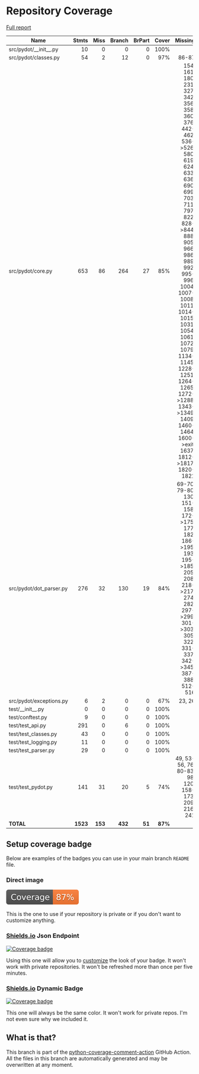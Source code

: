 # Repository Coverage

[Full report](https://htmlpreview.github.io/?https://github.com/pydot/pydot/blob/python-coverage-comment-action-data/htmlcov/index.html)

| Name                      |    Stmts |     Miss |   Branch |   BrPart |   Cover |   Missing |
|-------------------------- | -------: | -------: | -------: | -------: | ------: | --------: |
| src/pydot/\_\_init\_\_.py |       10 |        0 |        0 |        0 |    100% |           |
| src/pydot/classes.py      |       54 |        2 |       12 |        0 |     97% |     86-87 |
| src/pydot/core.py         |      653 |       86 |      264 |       27 |     85% |154, 161, 180, 231, 327, 342, 356, 358, 360, 376, 442-462, 536->526, 580, 619, 624, 633, 636, 690, 699, 703, 711, 797, 822, 828->844, 888, 905, 966, 986, 989, 992, 995-996, 1004, 1007-1008, 1011, 1014-1015, 1031, 1054, 1061, 1072, 1079, 1134-1145, 1228-1251, 1264-1265, 1272->1288, 1343->1349, 1409, 1460-1464, 1600->exit, 1637, 1812->1817, 1820-1821 |
| src/pydot/dot\_parser.py  |      276 |       32 |      130 |       19 |     84% |69-70, 79-80, 130, 151-158, 172->175, 177, 182, 186->195, 193, 195->185, 205, 208, 218->217, 274, 282, 297->299, 301->303, 305, 322, 331-337, 342->345, 387-388, 512-516 |
| src/pydot/exceptions.py   |        6 |        2 |        0 |        0 |     67% |    23, 26 |
| test/\_\_init\_\_.py      |        0 |        0 |        0 |        0 |    100% |           |
| test/conftest.py          |        9 |        0 |        0 |        0 |    100% |           |
| test/test\_api.py         |      291 |        0 |        6 |        0 |    100% |           |
| test/test\_classes.py     |       43 |        0 |        0 |        0 |    100% |           |
| test/test\_logging.py     |       11 |        0 |        0 |        0 |    100% |           |
| test/test\_parser.py      |       29 |        0 |        0 |        0 |    100% |           |
| test/test\_pydot.py       |      141 |       31 |       20 |        5 |     74% |49, 53-56, 76, 80-83, 98, 120, 158-173, 209, 216, 241 |
|                 **TOTAL** | **1523** |  **153** |  **432** |   **51** | **87%** |           |


## Setup coverage badge

Below are examples of the badges you can use in your main branch `README` file.

### Direct image

[![Coverage badge](https://raw.githubusercontent.com/pydot/pydot/python-coverage-comment-action-data/badge.svg)](https://htmlpreview.github.io/?https://github.com/pydot/pydot/blob/python-coverage-comment-action-data/htmlcov/index.html)

This is the one to use if your repository is private or if you don't want to customize anything.

### [Shields.io](https://shields.io) Json Endpoint

[![Coverage badge](https://img.shields.io/endpoint?url=https://raw.githubusercontent.com/pydot/pydot/python-coverage-comment-action-data/endpoint.json)](https://htmlpreview.github.io/?https://github.com/pydot/pydot/blob/python-coverage-comment-action-data/htmlcov/index.html)

Using this one will allow you to [customize](https://shields.io/endpoint) the look of your badge.
It won't work with private repositories. It won't be refreshed more than once per five minutes.

### [Shields.io](https://shields.io) Dynamic Badge

[![Coverage badge](https://img.shields.io/badge/dynamic/json?color=brightgreen&label=coverage&query=%24.message&url=https%3A%2F%2Fraw.githubusercontent.com%2Fpydot%2Fpydot%2Fpython-coverage-comment-action-data%2Fendpoint.json)](https://htmlpreview.github.io/?https://github.com/pydot/pydot/blob/python-coverage-comment-action-data/htmlcov/index.html)

This one will always be the same color. It won't work for private repos. I'm not even sure why we included it.

## What is that?

This branch is part of the
[python-coverage-comment-action](https://github.com/marketplace/actions/python-coverage-comment)
GitHub Action. All the files in this branch are automatically generated and may be
overwritten at any moment.